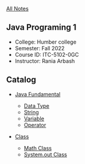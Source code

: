 [All Notes](../index.md)

## Java Programing 1

- College: Humber college
- Semester: Fall 2022
- Course ID: ITC-5102-0GC
- Instructor: Rania Arbash

## Catalog

- [Java Fundamental](./fundamental/fundamental.md)
    - [Data Type](./fundamental/data_type.md)
    - [String](./fundamental/string.md)
    - [Variable](./fundamental/variable.md)
    - [Operator](./fundamental/operator.md)

- [Class](./class/class.md)
    - [Math Class](./class/class_math.md)
    - [System.out Class](./class/class_system_out.md)
